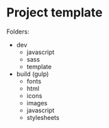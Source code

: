 Project template
========

Folders:
- dev
    - javascript
    - sass
    - template
- build (gulp)
    - fonts
    - html
    - icons
    - images
    - javascript
    - stylesheets